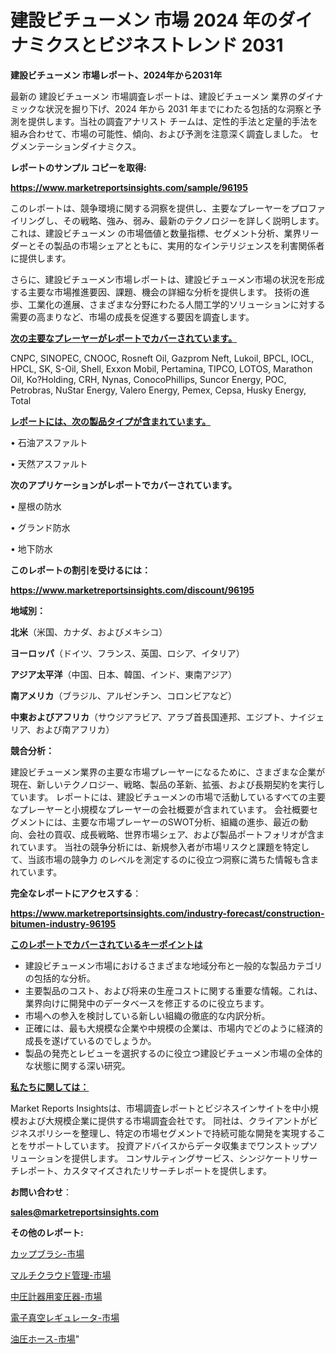 # 建設ビチューメン 市場 2024 年のダイナミクスとビジネストレンド 2031

<strong>建設ビチューメン 市場レポート、2024年から2031年</strong>

最新の 建設ビチューメン 市場調査レポートは、建設ビチューメン 業界のダイナミックな状況を掘り下げ、2024 年から 2031 年までにわたる包括的な洞察と予測を提供します。当社の調査アナリスト チームは、定性的手法と定量的手法を組み合わせて、市場の可能性、傾向、および予測を注意深く調査しました。 セグメンテーションダイナミクス。



<strong>レポートのサンプル コピーを取得:</strong> <a href=https://www.marketreportsinsights.com/sample/96195>

<strong><u>https://www.marketreportsinsights.com/sample/96195</u></strong></a>

このレポートは、競争環境に関する洞察を提供し、主要なプレーヤーをプロファイリングし、その戦略、強み、弱み、最新のテクノロジーを詳しく説明します。 これは、建設ビチューメン の市場価値と数量指標、セグメント分析、業界リーダーとその製品の市場シェアとともに、実用的なインテリジェンスを利害関係者に提供します。

さらに、建設ビチューメン市場レポートは、建設ビチューメン市場の状況を形成する主要な市場推進要因、課題、機会の詳細な分析を提供します。 技術の進歩、工業化の進展、さまざまな分野にわたる人間工学的ソリューションに対する需要の高まりなど、市場の成長を促進する要因を調査します。



<strong><u>次の主要なプレーヤーがレポートでカバーされています。</u></strong>

CNPC, SINOPEC, CNOOC, Rosneft Oil, Gazprom Neft, Lukoil, BPCL, IOCL, HPCL, SK, S-Oil, Shell, Exxon Mobil, Pertamina, TIPCO, LOTOS, Marathon Oil, Ko?Holding, CRH, Nynas, ConocoPhillips, Suncor Energy, POC, Petrobras, NuStar Energy, Valero Energy, Pemex, Cepsa, Husky Energy, Total



<strong><u><b>レポートには、次の製品タイプが含まれています。</b></u></strong>

• 石油アスファルト

• 天然アスファルト



<strong><b>次のアプリケーションがレポートでカバーされています。</b></strong>

• 屋根の防水

• グランド防水

• 地下防水



<strong><b>このレポートの割引を受けるには：</b></strong><a href=https://www.marketreportsinsights.com/discount/96195>

<strong><u>https://www.marketreportsinsights.com/discount/96195</u></strong></a>



<strong>地域別：</strong>



<strong>北米</strong>（米国、カナダ、およびメキシコ）



<strong>ヨーロッパ</strong>（ドイツ、フランス、英国、ロシア、イタリア）



<strong>アジア太平洋</strong>（中国、日本、韓国、インド、東南アジア）



<strong>南アメリカ</strong>（ブラジル、アルゼンチン、コロンビアなど）



<strong>中東およびアフリカ</strong>（サウジアラビア、アラブ首長国連邦、エジプト、ナイジェリア、および南アフリカ）



<strong>競合分析：</strong>

建設ビチューメン業界の主要な市場プレーヤーになるために、さまざまな企業が現在、新しいテクノロジー、戦略、製品の革新、拡張、および長期契約を実行しています。 レポートには、建設ビチューメンの市場で活動しているすべての主要なプレーヤーと小規模なプレーヤーの会社概要が含まれています。 会社概要セグメントには、主要な市場プレーヤーのSWOT分析、組織の進歩、最近の動向、会社の買収、成長戦略、世界市場シェア、および製品ポートフォリオが含まれています。 当社の競争分析には、新規参入者が市場リスクと課題を特定して、当該市場の競争力 のレベルを測定するのに役立つ洞察に満ちた情報も含まれています。



<strong>完全なレポートにアクセスする</strong>：

<a href=https://www.marketreportsinsights.com/industry-forecast/construction-bitumen-industry-96195>

<strong><u>https://www.marketreportsinsights.com/industry-forecast/construction-bitumen-industry-96195</u></strong></a>



<strong><u><b>このレポートでカバーされているキーポイントは</b></u></strong>
<ul>
  <li>建設ビチューメン市場におけるさまざまな地域分布と一般的な製品カテゴリの包括的な分析。</li>
  <li>主要製品のコスト、および将来の生産コストに関する重要な情報。これは、業界向けに開発中のデータベースを修正するのに役立ちます。</li>
  <li>市場への参入を検討している新しい組織の徹底的な内訳分析。</li>
  <li>正確には、最も大規模な企業や中規模の企業は、市場内でどのように経済的成長を遂げているのでしょうか。</li>
  <li>製品の発売とレビューを選択するのに役立つ建設ビチューメン市場の全体的な状態に関する深い研究。</li>
</ul>


<strong><u><b>私たちに関しては：</b></u></strong>

Market Reports Insightsは、市場調査レポートとビジネスインサイトを中小規模および大規模企業に提供する市場調査会社です。 同社は、クライアントがビジネスポリシーを整理し、特定の市場セグメントで持続可能な開発を実現することをサポートしています。 投資アドバイスからデータ収集までワンストップソリューションを提供します。 コンサルティングサービス、シンジケートリサーチレポート、カスタマイズされたリサーチレポートを提供します。



<strong><b>お問い合わせ</b></strong>：

<a href=mailto:sales@marketreportsinsights.com>

<strong><u>sales@marketreportsinsights.com</u></strong></a>



<strong>その他のレポート:</strong>

<a href=https://www.linkedin.com/pulse/カップブラシ-市場-2023-swot-分析と最新イノベーション-2030-rgb3f/>カップブラシ-市場</a>

<a href=https://www.linkedin.com/pulse/マルチクラウド管理-市場-2023-年のダイナミクスとビジネストレンド-cgysf/>マルチクラウド管理-市場</a>

<a href=https://www.linkedin.com/pulse/中圧計器用変圧器-市場-2023-収益と成長ドライバー-2030-analytics-achievers-24-analysis-9jw5f/>中圧計器用変圧器-市場</a>

<a href=https://www.linkedin.com/pulse/電子真空レギュレータ-市場-2023-swot-分析と成長率-2030-hxkjf/>電子真空レギュレータ-市場</a>

<a href=https://www.linkedin.com/pulse/油圧ホース-市場-2023-年のダイナミクスとビジネストレンド-2030-fxkkf/>油圧ホース-市場</a>"

